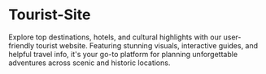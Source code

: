 # Tourist-Site
Explore top destinations, hotels, and cultural highlights with our user-friendly tourist website. Featuring stunning visuals, interactive guides, and helpful travel info, it's your go-to platform for planning unforgettable adventures across scenic and historic locations.
